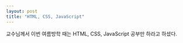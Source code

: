 ```yaml
---
layout: post
title: "HTML, CSS, JavaScript"
---
```


교수님께서 이번 여름방학 때는 HTML, CSS, JavaScript 공부만 하라고 하셨다.
